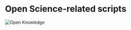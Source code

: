 Open Science-related scripts
============================

![Open Knowledge](http://grammarware.net/images/open-knowledge.png)
